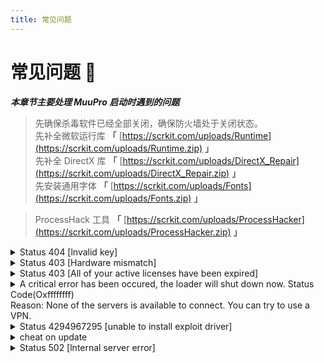 ```yaml
---
title: 常见问题
---
```


<head>
  <meta charset="utf-8" />
  <meta name="description" content="MuuPro 官方教程，最全面的 MuuPro 中文参考文档。"/>
  <meta name="keywords" content="MuuPro,Genshin,原神辅助,原神外挂"/>
  <meta name="author" content="MuuPro,Genshin,原神辅助,原神外挂"/>
</head>

# 常见问题 🤔

***本章节主要处理 MuuPro 启动时遇到的问题***  

> 先确保杀毒软件已经全部关闭，确保防火墙处于关闭状态。  
> 先补全微软运行库 **「** [https://scrkit.com/uploads/Runtime](https://scrkit.com/uploads/Runtime.zip) **」**  
> 先补全 DirectX 库 **「** [https://scrkit.com/uploads/DirectX_Repair](https://scrkit.com/uploads/DirectX_Repair.zip) **」**  
> 先安装通用字体 **「** [https://scrkit.com/uploads/Fonts](https://scrkit.com/uploads/Fonts.zip) **」**  

> ProcessHack 工具  **「** [https://scrkit.com/uploads/ProcessHacker](https://scrkit.com/uploads/ProcessHacker.zip) **」**

<details><summary>Status 404 [lnvalid key]</summary>MuuPro 卡密不存在，请检查输入是否正确。</details>
<details><summary>Status 403 [Hardware mismatch]</summary>需要换绑，请联系管理员协助操作。</details>
<details><summary>Status 403 [All of your active licenses have been expired]</summary>MuuPro 卡密过期了，请检查输入是否为新购买的卡密。</details>
<details><summary>A critical error has been occured, the loader will shut down now. Status Code(Oxffffffff)<br/>Reason: None of the servers is available to connect. You can try to use a VPN.</summary>网络连接不稳定，建议开启热点/代理/加速器（择一选择即可） 代理节点选择欧服或者香港节点<br/>使用奇游加速器选择Apex→加速欧服→只勾选路由模式，然后刷新→智能连接<br/>
另外建议在执行该步操作之前先尝试<br/><b>I</b> 重启电脑<br/><b>II</b> 重新下载 PaimonPro 再次尝试注入</details>
<details><summary>Status 4294967295 [unable to install exploit driver]</summary>通常为 Intel 用户，AMD不应该出现这个问题。<br/>管理员运行 ProcessHack (下载地址在上面)<br/>点击 Processes 选项卡，搜索 iqvw64e，如有右键卸载它。<br/>点击 Services 选项卡，分别搜索 jhi_service 和 MEIx64，如有右键卸载它们。<br/><br/>示例：<br/><img src="https://scrkit.com/docs/paimonpro/processhacker_1.png" /><br/><img src="https://scrkit.com/docs/paimonpro/processhacker_2.png" /></details>
<details><summary>cheat on update</summary>由于星铁更新，MuuPro 处于更新阶段，通常在1~2天内。</details>
<details><summary>Status 502 [lnternal server error]</summary>MuuPro 卡密验证服务器出现问题，请等待群内通知。</details>